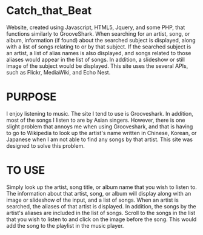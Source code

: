 Catch_that_Beat
===============

Website, created using Javascript, HTML5, Jquery, and some PHP, that functions similarly to GrooveShark. When searching for an artist, song, or album, information (if found) about the searched subject is displayed, along with a list of songs relating to or by that subject. If the searched subject is an artist, a list of alias names is also displayed, and songs related to those aliases would appear in the list of songs. In addition, a slideshow or still image of the subject would be displayed. This site uses the several APIs, such as Flickr, MediaWiki, and Echo Nest.

PURPOSE
=======

I enjoy listening to music. The site I tend to use is Grooveshark. In addition, most of the songs I listen to are by Asian singers. However, there is one slight problem that annoys me when using Grooveshark, and that is having to go to Wikipedia to look up the artist's name written in Chinese, Korean, or Japanese when I am not able to find any songs by that artist. This site was designed to solve this problem.

TO USE
======

Simply look up the artist, song title, or album name that you wish to listen to. The information about that artist, song, or album will display along with an image or slideshow of the input, and a list of songs. When an artist is searched, the aliases of that artist is displayed. In addition, the songs by the artist's aliases are included in the list of songs. Scroll to the songs in the list that you wish to listen to and click on the image before the song. This would add the song to the playlist in the music player.
